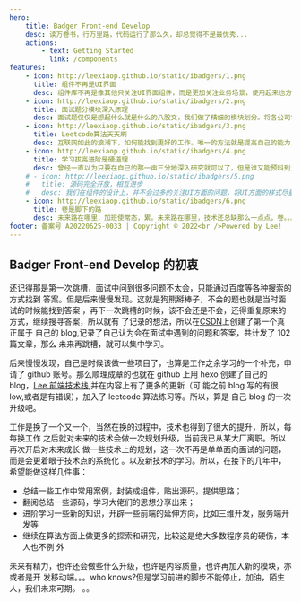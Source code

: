 ```yaml
---
hero:
    title: Badger Front-end Develop
    desc: 读万卷书，行万里路，代码运行了那么久，却总觉得不是最优秀...
    actions:
        - text: Getting Started
          link: /components
features:
    - icon: http://leexiaop.github.io/static/ibadgers/1.png
      title: 组件不再是UI界面
      desc: 组件库不再是像其他只关注UI界面组件，而是更加关注业务场景，使用起来也方便至极，源码就在下面，可以学习思想，结合自己的场景稍加改动，即可适用任何你在用的技术栈，让你的不再为少见场景下开发组件难而发愁。
    - icon: http://leexiaop.github.io/static/ibadgers/2.png
      title: 面试题分模块深入原理
      desc: 面试题仅仅是想起什么就是什么的八股文，我们做了精细的模块划分。将各公司常见的面试题收入进来。一一给出答案，并且尽量的做到深入原理，在coding环节，也尽可能多的写出代码。提高自身的coding能力。
    - icon: http://leexiaop.github.io/static/ibadgers/3.png
      title: Leetcode算法天天刷
      desc: 互联网如此的浪潮下，如何能找到更好的工作。唯一的方法就是提高自己的能力，面试中算法水平的高低是决定你能去什么样的公司，能拿多少钱的关键，所以，卷算法是你唯一的选择。
    - icon: http://leexiaop.github.io/static/ibadgers/4.png
      title: 学习拔高进阶是硬道理
      desc: 曾经一直以为只要在自己的那一亩三分地深入研究就可以了，但是谁又能预料到当前的行业情况又是这样的起伏不定。所以，学习一些新的东西是势在必行，我选择了3D方向，和go语言。为自己增加一些筹码。
    # - icon: http://leexiaop.github.io/static/ibadgers/5.png
    #   title: 源码完全开放，相互进步
    #   desc: 我们在组件的设计上，并不会过多的关注UI方面的问题，将UI方面的样式尽量留给使用者，我们设计的核心是解决业务中的相关问题。这是我们唯一的出发点。
    - icon: http://leexiaop.github.io/static/ibadgers/6.png
      title: 卷是脚下的路
      desc: 未来路在哪里，加班使常态，累。未来路在哪里，技术还总缺那么一点点，卷。。。
footer: 备案号 A20220625-0033 | Copyright © 2022<br />Powered by Lee!
---
```


## Badger Front-end Develop 的初衷

还记得那是第一次跳槽，面试中问到很多问题不太会，只能通过百度等各种搜索的方式找到
答案。但是后来慢慢发现。这就是狗熊掰棒子，不会的题也就是当时面试的时候能找到答案
，再下一次跳槽的时候，该不会还是不会，还得重复原来的方式，继续搜寻答案，所以就有
了记录的想法，所以在[CSDN](https://blog.csdn.net/leelxp/)上创建了第一个真正属于
自己的 blog,记录了自己认为会在面试中遇到的问题和答案，共计发了 102 篇文章，那么
未来再跳槽，就可以集中学习。

后来慢慢发现，自己是时候该做一些项目了，也算是工作之余学习的一个补充，申请了
github 账号。那么顺理成章的也就在 github 上用 hexo 创建了自己的
blog，[Lee 前端技术栈](https://leexiaop.github.io/),并在内容上有了更多的更新（可
能之前 blog 写的有很 low,或者是有错误），加入了 leetcode 算法练习等。所以，算是
自己 blog 的一次升级吧。

工作是换了一个又一个，当然在换的过程中，技术也得到了很大的提升，所以，每每换工作
之后就对未来的技术会做一次规划升级，当前我已从某大厂离职。所以再次开启对未来成长
做一些技术上的规划，这一次不再是单单面向面试的问题，而是会更着眼于技术点的系统化
。以及新技术的学习。所以，在接下的几年中，希望能做这样几件事：

-   总结一些工作中常用案例，封装成组件，贴出源码，提供思路；
-   翻阅总结一些源码，学习大佬们的思想分享出来；
-   进阶学习一些新的知识，开辟一些前端的延伸方向，比如三维开发，服务端开发等
-   继续在算法方面上做更多的探索和研究，比较这是绝大多数程序员的硬伤，本人也不例
    外

未来有精力，也许还会做些什么升级，也许是内容质量，也许再加入新的模块，亦或者是开
发移动端。。。who knows?但是学习前进的脚步不能停止，加油，陌生人，我们未来可期。
。。
